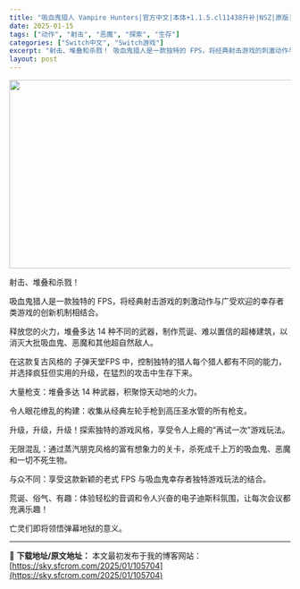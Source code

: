 ```yaml
---
title: "吸血鬼猎人 Vampire Hunters|官方中文|本体+1.1.5.cl11438升补|NSZ|原版|"
date: 2025-01-15
tags: ["动作", "射击", "恶魔", "探索", "生存"]
categories: ["Switch中文", "Switch游戏"]
excerpt: "射击、堆叠和杀戮！ 吸血鬼猎人是一款独特的 FPS，将经典射击游戏的刺激动作与广受欢迎的幸存者类游戏的创新机制相结合。 释放您的火力，堆叠多达 14 种不同的武器，制作荒诞、难以置信的超棒建筑，以消灭大批吸血鬼、恶魔和其他超自然敌人。 在这款复古风格的 子弹天堂FPS 中，控制独特的猎人每个猎人都有&hellip;"
layout: post
---
```


<img class="aligncenter size-full wp-image-105700" src="https://sky.sfcrom.com/wp-content/uploads/2025/01/2025011508322040.webp" alt="" width="599" height="337" />

射击、堆叠和杀戮！

吸血鬼猎人是一款独特的 FPS，将经典射击游戏的刺激动作与广受欢迎的幸存者类游戏的创新机制相结合。

释放您的火力，堆叠多达 14 种不同的武器，制作荒诞、难以置信的超棒建筑，以消灭大批吸血鬼、恶魔和其他超自然敌人。

在这款复古风格的 子弹天堂FPS 中，控制独特的猎人每个猎人都有不同的能力，并选择疯狂但实用的升级，在猛烈的攻击中生存下来。

大量枪支：堆叠多达 14 种武器，积聚惊天动地的火力。

令人眼花缭乱的构建：收集从经典左轮手枪到高压圣水管的所有枪支。

升级，升级，升级！探索独特的游戏风格，享受令人上瘾的“再试一次”游戏玩法。

无限混乱：通过蒸汽朋克风格的富有想象力的关卡，杀死成千上万的吸血鬼、恶魔和一切不死生物。

与众不同：享受这款新颖的老式 FPS 与吸血鬼幸存者独特游戏玩法的结合。

荒诞、俗气、有趣：体验轻松的音调和令人兴奋的电子迪斯科氛围，让每次会议都充满乐趣！

亡灵们即将领悟弹幕地狱的意义。

---
📖 **下载地址/原文地址：** 本文最初发布于我的博客网站：[https://sky.sfcrom.com/2025/01/105704](https://sky.sfcrom.com/2025/01/105704)
